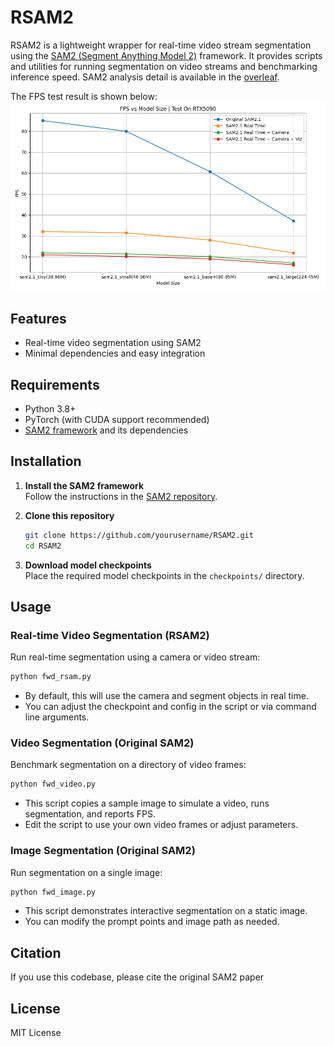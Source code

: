 # RSAM2

RSAM2 is a lightweight wrapper for real-time video stream segmentation using the [SAM2 (Segment Anything Model 2)](https://github.com/facebookresearch/sam2) framework. It provides scripts and utilities for running segmentation on video streams and benchmarking inference speed. SAM2 analysis detail is available in the [overleaf](https://www.overleaf.com/read/qcrvsfswfrxt#744e7a). 

The FPS test result is shown below:
![test_result](doc/fps_vs_model_size.png)

## Features

- Real-time video segmentation using SAM2
- Minimal dependencies and easy integration

## Requirements

- Python 3.8+
- PyTorch (with CUDA support recommended)
- [SAM2 framework](https://github.com/facebookresearch/sam2) and its dependencies

## Installation

1. **Install the SAM2 framework**  
   Follow the instructions in the [SAM2 repository](https://github.com/facebookresearch/sam2).

2. **Clone this repository**
    ```bash
    git clone https://github.com/yourusername/RSAM2.git
    cd RSAM2
    ```

3. **Download model checkpoints**  
   Place the required model checkpoints in the `checkpoints/` directory.

## Usage

### Real-time Video Segmentation (RSAM2)

Run real-time segmentation using a camera or video stream:

```bash
python fwd_rsam.py
```

- By default, this will use the camera and segment objects in real time.
- You can adjust the checkpoint and config in the script or via command line arguments.

### Video Segmentation (Original SAM2)

Benchmark segmentation on a directory of video frames:

```bash
python fwd_video.py
```

- This script copies a sample image to simulate a video, runs segmentation, and reports FPS.
- Edit the script to use your own video frames or adjust parameters.

### Image Segmentation (Original SAM2)

Run segmentation on a single image:

```bash
python fwd_image.py
```

- This script demonstrates interactive segmentation on a static image.
- You can modify the prompt points and image path as needed.


## Citation

If you use this codebase, please cite the original SAM2 paper

## License

MIT License